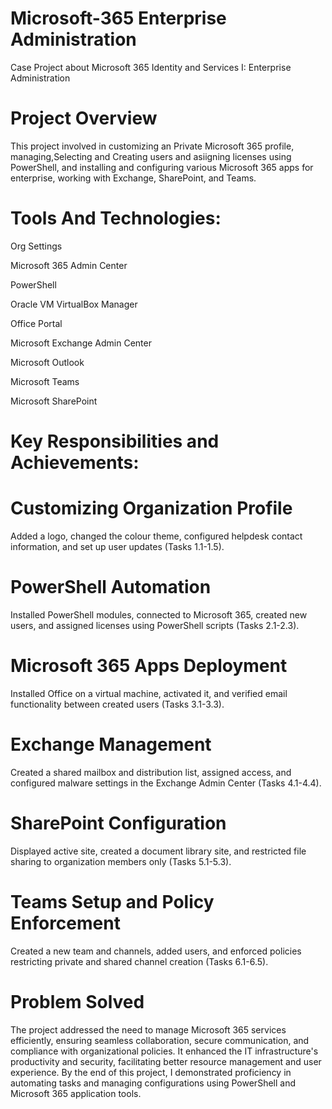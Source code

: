 # Microsoft-365 Enterprise Administration
Case Project about Microsoft 365 Identity and Services I: Enterprise Administration
#  Project Overview
This project involved in customizing an Private Microsoft 365 profile, managing,Selecting and Creating users and asiigning  licenses using PowerShell, and installing and configuring various Microsoft 365 apps for enterprise, working with Exchange, SharePoint, and Teams.
#  Tools And Technologies:
 Org Settings

 Microsoft 365 Admin Center

 PowerShell

 Oracle VM VirtualBox Manager

 Office Portal

 Microsoft Exchange Admin Center

 Microsoft Outlook

 Microsoft Teams
 
 Microsoft SharePoint
# Key Responsibilities and Achievements:
# Customizing Organization Profile
Added a logo, changed the colour theme, configured helpdesk contact information, and set up user updates (Tasks 1.1-1.5).

# PowerShell Automation
Installed PowerShell modules, connected to Microsoft 365, created new users, and assigned licenses using PowerShell scripts (Tasks 2.1-2.3).

# Microsoft 365 Apps Deployment
Installed Office on a virtual machine, activated it, and verified email functionality between created users (Tasks 3.1-3.3).

# Exchange Management
Created a shared mailbox and distribution list, assigned access, and configured malware settings in the Exchange Admin Center (Tasks 4.1-4.4).

# SharePoint Configuration
 Displayed active site, created a document library site, and restricted file sharing to organization members only (Tasks 5.1-5.3).

# Teams Setup and Policy Enforcement
Created a new team and channels, added users, and enforced policies restricting private and shared channel creation (Tasks 6.1-6.5).

# Problem Solved
The project addressed the need to manage Microsoft 365 services efficiently, ensuring seamless collaboration, secure communication, and compliance with organizational policies. It enhanced the IT infrastructure's productivity and security, facilitating better resource management and user experience. By the end of this project, I demonstrated proficiency in automating tasks and managing configurations using PowerShell and Microsoft 365 application tools.  


